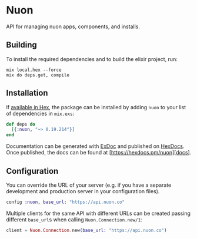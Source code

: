 # Nuon

API for managing nuon apps, components, and installs.

## Building

To install the required dependencies and to build the elixir project, run:

```console
mix local.hex --force
mix do deps.get, compile
```

## Installation

If [available in Hex][], the package can be installed by adding `nuon` to
your list of dependencies in `mix.exs`:

```elixir
def deps do
  [{:nuon, "~> 0.19.214"}]
end
```

Documentation can be generated with [ExDoc][] and published on [HexDocs][]. Once published, the docs can be found at
[https://hexdocs.pm/nuon][docs].

## Configuration

You can override the URL of your server (e.g. if you have a separate development and production server in your
configuration files).

```elixir
config :nuon, base_url: "https://api.nuon.co"
```

Multiple clients for the same API with different URLs can be created passing different `base_url`s when calling
`Nuon.Connection.new/1`:

```elixir
client = Nuon.Connection.new(base_url: "https://api.nuon.co")
```

[exdoc]: https://github.com/elixir-lang/ex_doc
[hexdocs]: https://hexdocs.pm
[available in hex]: https://hex.pm/docs/publish
[docs]: https://hexdocs.pm/nuon
